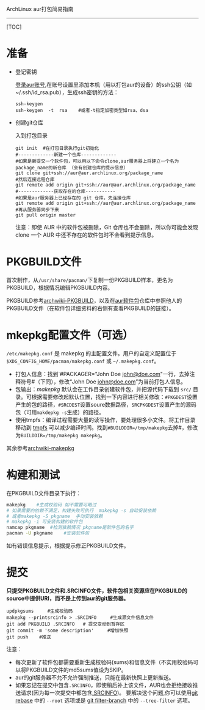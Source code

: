 ArchLinux aur打包简易指南

---

[TOC]



# 准备

- 登记密钥

  [登录aur账号](https://aur.archlinux.org/),在账号设置里添加本机（用以打包aur的设备）的ssh公钥（如~/.ssh/id_rsa.pub），生成ssh密钥的方法：
  ```shell
  ssh-keygen
  ssh-keygen  -t  rsa    #或者-t指定加密类型如rsa、dsa
  ```

- 创建git仓库

  入到打包目录

  ```shell
  git init  #在打包目录执行git初始化
  #-------------新建一个仓库-------------
  #如果是新提交一个软件包，可以用以下命令clone,aur服务器上将建立一个名为package_name的新仓库 （会有创建仓库的提示信息）
  git clone git+ssh://aur@aur.archlinux.org/package_name
  #然后连接远程仓库
  git remote add origin git+ssh://aur@aur.archlinux.org/package_name
  #-------------获取存在的仓库-----------
  #如果是aur服务器上已经存在的 git 仓库，先连接仓库
  git remote add origin git+ssh://aur@aur.archlinux.org/package_name
  #再从服务器同步下来
  git pull origin master
  ```
  注意：即使 AUR 中的软件包被删除，Git 仓库也不会删除，所以你可能会发现 clone 一个 AUR 中还不存在的软件包时不会看到提示信息。
# PKGBUILD文件

首次制作，从`/usr/share/pacman/`下复制一份PKGBUILD样本，更名为PKGBUILD，根据情况编辑PKGBUILD内容。

PKGBUILD参考[archwiki-PKGBUILD](https://wiki.archlinux.org/index.php/PKGBUILD_(%E7%AE%80%E4%BD%93%E4%B8%AD%E6%96%87))，以及在[aur软件包](https://aur.archlinux.org/packages/)仓库中参照他人的PKGBUILD文件（在软件包详细资料的右侧有查看PKGBUILD的链接）。

# mkepkg配置文件（可选）

`/etc/makepkg.conf` 是 makepkg 的主配置文件。用户的自定义配置位于 `$XDG_CONFIG_HOME/pacman/makepkg.conf` 或 `~/.makepkg.conf`。

- 打包人信息：找到`#PACKAGER="John Doe <john@doe.com>"一行，去掉注释符号#（下同），修改“John Doe <john@doe.com>”为当前打包人信息。
- 包输出：*makepkg* 默认会在工作目录创建软件包，并把源代码下载到 `src/` 目录。可根据需要修改起默认位置，找到一下内容进行相关修改：`#PKGDEST`设置产生的包的路径，`#SRCDEST`设置soure数据路径，`SRCPKGDEST`设置产生的源码包（可用`makdepkg -s`生成）的路径。
- 使用tmpfs：编译过程需要大量的读写操作，要处理很多小文件。将工作目录移动到 [tmpfs](https://wiki.archlinux.org/index.php/Tmpfs) 可以减少编译时间。找到`#BUILDDIR=/tmp/makepkg`去掉#，修改为`BUILDDIR=/tmp/makepkg makepkg`。

其余参考[archwiki-makepkg](https://wiki.archlinux.org/index.php/Makepkg_(%E7%AE%80%E4%BD%93%E4%B8%AD%E6%96%87)#.E9.85.8D.E7.BD.AE)

# 构建和测试

在PKGBUILD文件目录下执行：

```bash
makepkg    #生成校验码 如不需要可略过
# 如果需要的依赖不满足，构建失败可执行  makepkg -s 自动安装依赖
# 或者makepkg -S pkgname  手动安装依赖
# makepkg -i 可安装构建的软件包
namcap pkgname  #检测依赖情况 pkgname是软件包的名字
pacman -U pkgname    #安装软件包
```

如有错误信息提示，根据提示修正PKGBUILD文件。

# 提交

**只提交PKGBUILD文件和.SRCINFO文件，软件包相关资源应在PKGBUILD的source中提供URI，而不是上传到aur的git服务器。**

```shell
updpkgsums     #生成校验码
makepkg --printsrcinfo > .SRCINFO     #生成源文件信息文件
git add PKGBUILD .SRCINFO	# 提交变动到暂存区
git commit -m 'some description'     #增加快照
git push    #推送
```
注意：

-  每次更新了软件包都需要重新生成校验码(sums)和信息文件（不实用校验码可以将PKGBUILD文件的md5sums值设为SKIP。
-  aur的git服务器不允不允许强制推送，只能在最新快照上更新推送。
-  如果忘记在提交中包含`.SRCINFO`，即使稍后补上该文件，AUR也会拒绝接收推送请求(因为每一次提交中都包含[.SRCINFO](https://wiki.archlinux.org/index.php/.SRCINFO))。 要解决这个问题,你可以使用[git rebase](https://git-scm.com/docs/git-rebase) 中的 `--root` 选项或是 [git filter-branch](https://git-scm.com/docs/git-filter-branch) 中的 `--tree-filter` 选项。

